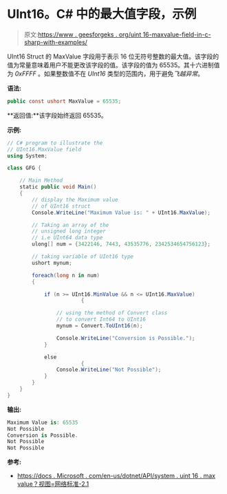 # UInt16。C# 中的最大值字段，示例

> 原文:[https://www . geesforgeks . org/uint 16-maxvalue-field-in-c-sharp-with-examples/](https://www.geeksforgeeks.org/uint16-maxvalue-field-in-c-sharp-with-examples/)

UInt16 Struct 的 MaxValue 字段用于表示 16 位无符号整数的最大值。该字段的值为常量意味着用户不能更改该字段的值。该字段的值为 65535。其十六进制值为 *0xFFFF* 。如果整数值不在 *UInt16* 类型的范围内，用于避免*飞越异常*。

**语法:**

```cs
public const ushort MaxValue = 65535;
```

**返回值:**该字段始终返回 65535。

**示例:**

```cs
// C# program to illustrate the
// UInt16.MaxValue field
using System;

class GFG {

    // Main Method
    static public void Main()
    {
        // display the Maximum value
        // of UInt16 struct
        Console.WriteLine("Maximum Value is: " + UInt16.MaxValue);

        // Taking an array of the 
        // unsigned long integer 
        // i.e UInt64 data type
        ulong[] num = {3422146, 7443, 43535776, 2342534654756123};

        // taking variable of UInt16 type
        ushort mynum;

        foreach(long n in num)
        {

            if (n >= UInt16.MinValue && n <= UInt16.MaxValue) 
                        {

                // using the method of Convert class
                // to convert Int64 to UInt16
                mynum = Convert.ToUInt16(n);

                Console.WriteLine("Conversion is Possible.");
            }

            else 
                        {
                Console.WriteLine("Not Possible");
            }
        }
    }
}
```

**输出:**

```cs
Maximum Value is: 65535
Not Possible
Conversion is Possible.
Not Possible
Not Possible

```

**参考:**

*   [https://docs . Microsoft . com/en-us/dotnet/API/system . uint 16 . max value？视图=网络标准-2.1](https://docs.microsoft.com/en-us/dotnet/api/system.uint16.maxvalue?view=netstandard-2.1)